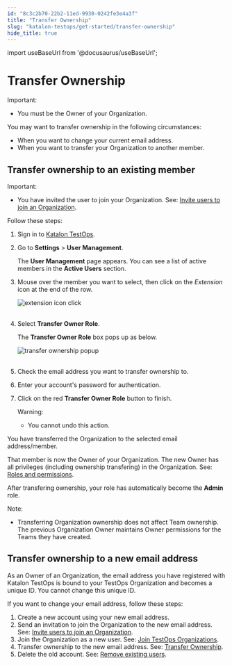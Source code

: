 ```yaml
---
id: "8c3c2b70-22b2-11ed-9930-0242fe3e4a3f"
title: "Transfer Ownership"
slug: "katalon-testops/get-started/transfer-ownership"
hide_title: true
---
```

import useBaseUrl from '@docusaurus/useBaseUrl';


# <a id="id" class="anchor_top_offset"/><a id="ariaid-title1" class="anchor_top_offset"/>Transfer Ownership

<div xmlns="http://www.w3.org/1999/xhtml" className="note important note_important"><span className="note__title">Important:</span> 
  <ul className="ul"><li className="li"><p className="p">You must be the Owner of your Organization.</p></li></ul>
</div>
<p xmlns="http://www.w3.org/1999/xhtml" className="p">You may want to transfer ownership in the following   circumstances:</p> 
<ul xmlns="http://www.w3.org/1999/xhtml" className="ul"><li className="li">When you want to change your current email address.</li><li className="li">When you want to transfer your Organization to another     member.</li></ul> 

## <a id="id_1" class="anchor_top_offset"/>Transfer ownership to an existing member

<div xmlns="http://www.w3.org/1999/xhtml" className="note important note_important"><span className="note__title">Important:</span> 
  <ul className="ul"><li className="li"><p className="p">You have invited the user to join your Organization. See: <a className="xref" href="/docs/katalon-testops/get-started/manage-users#id_1">Invite
          users to join an Organization</a>.</p></li></ul>
</div>
<p xmlns="http://www.w3.org/1999/xhtml" className="p">Follow these steps:</p> 
<ol xmlns="http://www.w3.org/1999/xhtml" className="ol"><li className="li">     <p className="p">Sign in to <a className="xref j-external-link" href="https://testops.katalon.io/login" target="_blank">Katalon         TestOps</a>.</p>   </li><li className="li">     <p className="p">Go to <strong className="ph b">Settings</strong> &gt; <strong className="ph b">User         Management</strong>.</p>     <p className="p">The <strong className="ph b">User Management</strong> page appears. You can see a       list of active members in the <strong className="ph b">Active Users</strong>       section.</p>   </li><li className="li">     <p className="p">Mouse over the member you want to select, then click on the       <em className="ph i">Extension</em> icon at the end of the row.</p>     <p className="p">       <img className="image" src={useBaseUrl("https://github.com/katalon-studio/docs-images/raw/master/katalon-analytics/docs/testops-nov-release-transfer-ownership/transfer-owner-role-button.png")} alt="extension icon click" /><br /><br />     </p>   </li><li className="li">     <p className="p">Select <strong className="ph b">Transfer Owner Role</strong>.</p>     <p className="p">The <strong className="ph b">Transfer Owner Role</strong> box pops up as       below.</p>     <p className="p">       <img className="image" src={useBaseUrl("https://github.com/katalon-studio/docs-images/raw/master/katalon-analytics/docs/testops-nov-release-transfer-ownership/transfer-owner-role-popup-box.png")} alt="transfer ownership popup" /><br /><br />     </p>   </li><li className="li">     <p className="p">Check the email address you want to transfer ownership to.</p>   </li><li className="li">     <p className="p">Enter your account's password for authentication.</p>   </li><li className="li">     <p className="p">Click on the red <strong className="ph b">Transfer Owner Role</strong> button to       finish.</p>     <div className="note warning note_warning"><span className="note__title">Warning:</span>        <ul className="ul"><li className="li"><p className="p">You cannot undo this action.</p></li></ul>     </div>   </li></ol> 
<p xmlns="http://www.w3.org/1999/xhtml" className="p">You have transferred the Organization to the selected email   address/member.</p> 
<p xmlns="http://www.w3.org/1999/xhtml" className="p">That member is now the Owner of your Organization. The new Owner   has all privileges (including ownership transfering) in the   Organization. See: <a className="xref" href="/docs/katalon-testops/get-started/roles-and-permissions">Roles     and permissions</a>.</p> 
<p xmlns="http://www.w3.org/1999/xhtml" className="p">After transfering ownership, your role has automatically become   the <strong className="ph b">Admin</strong> role.</p> 
<div xmlns="http://www.w3.org/1999/xhtml" className="note note note_note"><span className="note__title">Note:</span> 
  <ul className="ul"><li className="li">Transferring Organization ownership does not affect Team
      ownership. The previous Organization Owner maintains Owner
      permissions for the Teams they have created.</li></ul>
</div>

## <a id="id_2" class="anchor_top_offset"/>Transfer ownership to a new email address

<p xmlns="http://www.w3.org/1999/xhtml" className="p">As an Owner of an Organization, the email address you have   registered with Katalon TestOps is bound to your TestOps   Organization and becomes a unique ID. You cannot change this unique   ID.</p> 
<p xmlns="http://www.w3.org/1999/xhtml" className="p">If you want to change your email address, follow these   steps:</p> 
<ol xmlns="http://www.w3.org/1999/xhtml" className="ol"><li className="li">Create a new account using your new email address.</li><li className="li">Send an invitation to join the Organization to the new email     address. See: <a className="xref" href="/docs/katalon-testops/get-started/manage-users#id_1">Invite       users to join an Organization</a>.</li><li className="li">Join the Organization as a new user. See: <a className="xref" href="/docs/katalon-testops/get-started/join-testops-organizations">Join       TestOps Organizations</a>.</li><li className="li">Transfer ownership to the new email address. See: <a className="xref" href="/docs/katalon-testops/get-started/transfer-ownership#id_1">Transfer       Ownership</a>.</li><li className="li">Delete the old account. See: <a className="xref" href="/docs/katalon-testops/get-started/manage-users#id_8">Remove       existing users</a>.</li></ol> 
